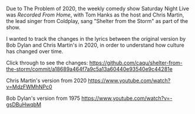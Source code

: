 Due to The Problem of 2020, the weekly comedy show Saturday Night Live
was *Recorded From Home*, with Tom Hanks as the host and Chris Martin, 
the lead singer from Coldplay, sang "Shelter from the Storm" as part of the show. 

I wanted to track the changes in the lyrics between the original 
version by Bob Dylan and Chris Martin's in 2020, 
in order to understand how culture has changed over time. 

Click through to see the changes:
https://github.com/caqu/shelter-from-the-storm/commit/a18689a464f7a9c5a13a60440e93540e9c44281e

Chris Martin's version from 2020
https://www.youtube.com/watch?v=MdzFWMhNPc0

Bob Dylan's version from 1975
https://www.youtube.com/watch?v=-gsDBuHwqbM
